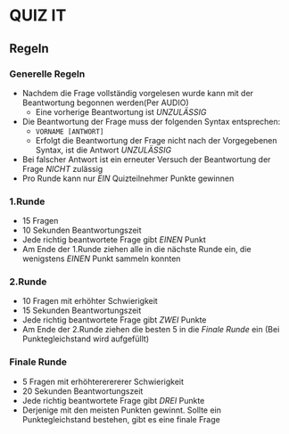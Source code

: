 # QUIZ IT

## Regeln

### Generelle Regeln

* Nachdem die Frage vollständig vorgelesen wurde kann mit der Beantwortung begonnen werden(Per AUDIO)
  * Eine vorherige Beantwortung ist *UNZULÄSSIG*
* Die Beantwortung der Frage muss der folgenden Syntax entsprechen:
  * `VORNAME [ANTWORT]`
  * Erfolgt die Beantwortung der Frage nicht nach der Vorgegebenen Syntax, ist die Antwort *UNZULÄSSIG*
* Bei falscher Antwort ist ein erneuter Versuch der Beantwortung der Frage *NICHT* zulässig
* Pro Runde kann nur *EIN* Quizteilnehmer Punkte gewinnen

### 1.Runde

* 15 Fragen
* 10 Sekunden Beantwortungszeit
* Jede richtig beantwortete Frage gibt *EINEN* Punkt
* Am Ende der 1.Runde ziehen alle in die nächste Runde ein, die wenigstens *EINEN* Punkt sammeln konnten

### 2.Runde

* 10 Fragen mit erhöhter Schwierigkeit
* 15 Sekunden Beantwortungszeit
* Jede richtig beantwortete Frage gibt *ZWEI* Punkte
* Am Ende der 2.Runde ziehen die besten 5 in die *Finale Runde* ein (Bei Punktegleichstand wird aufgefüllt)

### Finale Runde

* 5 Fragen mit erhöhtererererer Schwierigkeit
* 20 Sekunden Beantwortungszeit
* Jede richtig beantwortete Frage gibt *DREI* Punkte
* Derjenige mit den meisten Punkten gewinnt. Sollte ein Punktegleichstand bestehen, gibt es eine finale Frage